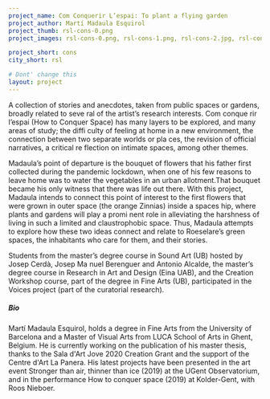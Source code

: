 ```yaml
---
project_name: Com Conquerir L’espai: To plant a flying garden
project_author: Martí Madaula Esquirol
project_thumb: rsl-cons-0.png
project_images: rsl-cons-0.png, rsl-cons-1.png, rsl-cons-2.jpg, rsl-cons-4.jpg, rsl-cons-5.png

project_short: cons
city_short: rsl

# Dont' change this
layout: project
---
```

A collection of stories and anecdotes, taken from public spaces or gardens, broadly related to seve­ ral of the artist’s research interests. Com conque­ rir l’espai (How to Conquer Space) has many layers to be explored, and many areas of study; the diffi­ culty of feeling at home in a new environment, the connection between two separate worlds or pla­ ces, the revision of official narratives, a critical re­ flection on intimate spaces, among other themes.

Madaula’s point of departure is the bouquet of flowers that his father first collected during the pandemic lockdown, when one of his few reasons to leave home was to water the vegetables in an urban allotment.That bouquet became his only witness that there was life out there. With this
project, Madaula intends to connect this point of interest to the first flowers that were grown in outer space (the orange Zinnias) inside a spaces­ hip, where plants and gardens will play a promi­ nent role in alleviating the harshness of living in such a limited and claustrophobic space. Thus, Madaula attempts to explore how these two ideas connect and relate to Roeselare’s green spaces, the inhabitants who care for them, and their stories.

Students from the master’s degree course in Sound Art (UB) hosted by Josep Cerdà, Josep Ma­ nuel Berenguer and Antonio Alcalde, the master’s degree course in Research in Art and Design (Eina­ UAB), and the Creation Workshop course, part of the degree in Fine Arts (UB), participated in the Voices project (part of the curatorial research).

<!-- ![Martí Madaula Esquirol - A garden](/assets/images/rsl-cons-1.png)
![Martí Madaula Esquirol - A passage](/assets/images/rsl-cons-2.jpg)
![Martí Madaula Esquirol - Flower photos](/assets/images/rsl-cons-4.jpg) -->

##### Bio
Martí Madaula Esquirol, holds a degree in Fine Arts from the University of Barcelona and a Master of Visual Arts from LUCA School of Arts in Ghent, Belgium. He is currently working on the publication of his master thesis, thanks to the Sala d\'Art Jove 2020 Creation Grant and the support of the Centre d\'Art La Panera. His latest projects have been
presented in the art event Stronger than air, thinner than ice (2019) at the UGent Observatorium, and in the performance How to conquer space (2019) at Kolder-Gent, with Roos Nieboer.
